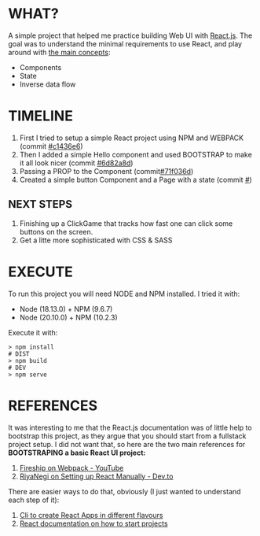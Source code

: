 # WHAT?

A simple project that helped me practice building Web UI with [React.js](https://react.dev/).
The goal was to understand the minimal requirements to use React, and play around with [the main concepts](https://react.dev/learn/thinking-in-react):
  - Components
  - State
  - Inverse data flow


# TIMELINE

1. First I tried to setup a simple React project using NPM and WEBPACK (commit [#c1436e6](https://github.com/nigini/react-playground/commit/c1436e663533e2f387e64aac70840599dbd8eaac))
2. Then I added a simple Hello component and used BOOTSTRAP to make it all look nicer (commit [#6d82a8d](https://github.com/nigini/react-playground/commit/6d82a8d23936e559980bea5054e026b135fbcf97))
3. Passing a PROP to the Component (commit[#71f036d](https://github.com/nigini/react-playground/commit/71f036df62af8d74cce05ac251812a3bf7bdb28c))
4. Created a simple button Component and a Page with a state (commit [#]())

## NEXT STEPS

1. Finishing up a ClickGame that tracks how fast one can click some buttons on the screen.
3. Get a litte more sophisticated with CSS & SASS

# EXECUTE

To run this project you will need NODE and NPM installed. I tried it with:
  - Node (18.13.0) + NPM (9.6.7)
  - Node (20.10.0) + NPM (10.2.3)

Execute it with:
```shell
> npm install
# DIST
> npm build
# DEV
> npm serve
```

# REFERENCES

It was interesting to me that the React.js documentation was of little help to bootstrap this project, as they argue that you should start from a fullstack project setup.
I did not want that, so here are the two main references for **BOOTSTRAPING a basic React UI project:**

1. [Fireship on Webpack - YouTube](https://www.youtube.com/watch?v=5IG4UmULyoA)
2. [RiyaNegi on Setting up React Manually - Dev.to](https://dev.to/riyanegi/setting-up-webpack-5-with-react-and-babel-from-scratch-2021-271l)

There are easier ways to do that, obviously (I just wanted to understand each step of it):

1. [Cli to create React Apps in different flavours](https://create-react-app.dev/)
2. [React documentation on how to start projects](https://react.dev/learn/start-a-new-react-project)
